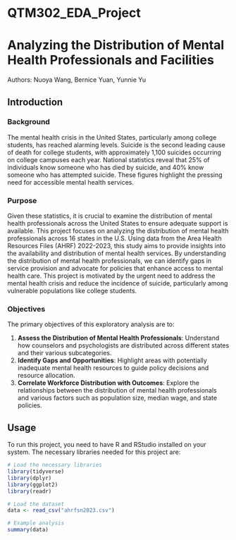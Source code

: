 # QTM302_EDA_Project
 
# Analyzing the Distribution of Mental Health Professionals and Facilities

Authors: Nuoya Wang, Bernice Yuan, Yunnie Yu

## Introduction

### Background

The mental health crisis in the United States, particularly among college students, has reached alarming levels. Suicide is the second leading cause of death for college students, with approximately 1,100 suicides occurring on college campuses each year. National statistics reveal that 25% of individuals know someone who has died by suicide, and 40% know someone who has attempted suicide. These figures highlight the pressing need for accessible mental health services.

### Purpose

Given these statistics, it is crucial to examine the distribution of mental health professionals across the United States to ensure adequate support is available. This project focuses on analyzing the distribution of mental health professionals across 16 states in the U.S. Using data from the Area Health Resources Files (AHRF) 2022-2023, this study aims to provide insights into the availability and distribution of mental health services. By understanding the distribution of mental health professionals, we can identify gaps in service provision and advocate for policies that enhance access to mental health care. This project is motivated by the urgent need to address the mental health crisis and reduce the incidence of suicide, particularly among vulnerable populations like college students.

### Objectives

The primary objectives of this exploratory analysis are to:
1. **Assess the Distribution of Mental Health Professionals**: Understand how counselors and psychologists are distributed across different states and their various subcategories.
2. **Identify Gaps and Opportunities**: Highlight areas with potentially inadequate mental health resources to guide policy decisions and resource allocation.
3. **Correlate Workforce Distribution with Outcomes**: Explore the relationships between the distribution of mental health professionals and various factors such as population size, median wage, and state policies.


## Usage

To run this project, you need to have R and RStudio installed on your system. The necessary libraries needed for this project are:

```r
# Load the necessary libraries
library(tidyverse)
library(dplyr)
library(ggplot2)
library(readr)

# Load the dataset
data <- read_csv("ahrfsn2023.csv")

# Example analysis
summary(data)
